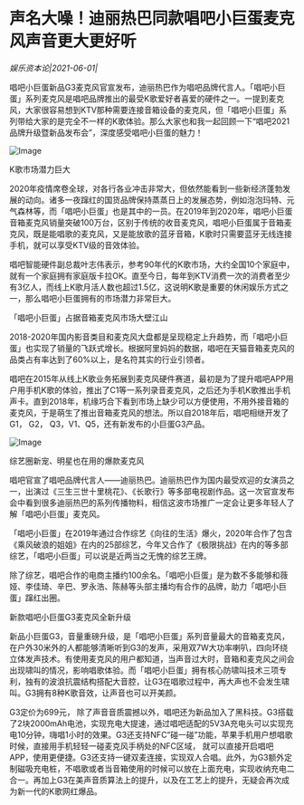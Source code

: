 # 声名大噪！迪丽热巴同款唱吧小巨蛋麦克风声音更大更好听

*娱乐资本论|2021-06-01|*

唱吧小巨蛋新品G3麦克风官宣发布，迪丽热巴作为唱吧品牌代言人。「唱吧小巨蛋」系列麦克风是唱吧品牌推出的最受K歌爱好者喜爱的硬件之一。一提到麦克风，大家很容易想到KTV那种需要连接音箱设备的麦克风，但「唱吧小巨蛋」系列带给大家的是完全不一样的K歌体验。那么大家也和我一起回顾一下“唱吧2021品牌升级暨新品发布会”，深度感受唱吧小巨蛋的魅力！

![Image](http://static.ylzbl.com/uploads/ueditor/php/upload/image/20210601/1622517514148678.png)

K歌市场潜力巨大

2020年疫情席卷全球，对各行各业冲击非常大，但依然能看到一些新经济蓬勃发展的动向。诸多一夜蹿红的国货品牌保持蒸蒸日上的发展态势，例如泡泡玛特、元气森林等，而「唱吧小巨蛋」也是其中的一员。在2019年到2020年，唱吧小巨蛋音箱麦克风销量突破100万台，区别于传统的收音麦克风，唱吧小巨蛋属于音箱麦克风，既是能唱歌的麦克风，又是能放歌的蓝牙音箱，K歌时只需要蓝牙无线连接手机，就可以享受KTV级的音效体验。

唱吧智能硬件副总裁叶志伟表示，参考90年代的K歌市场，大约全国10个家庭中，就有一个家庭拥有家庭版卡拉OK。直至今日，每年到KTV消费一次的消费者至少有3亿人，而线上K歌月活人数也超过1.5亿，这说明K歌是重要的休闲娱乐方式之一，那么唱吧小巨蛋拥有的市场潜力非常巨大。

「唱吧小巨蛋」占据音箱麦克风市场大壁江山

2018-2020年国内影音类目和麦克风大盘都是呈现稳定上升趋势，而「唱吧小巨蛋」也实现了销量的飞跃式增长。根据阿里妈妈的数据，唱吧在天猫音箱麦克风的品类占有率达到了60%以上，是名符其实的行业引领者。

唱吧在2015年从线上K歌业务拓展到麦克风硬件赛道，最初是为了提升唱吧APP用户用手机K歌的体验，推出了C1等一系列录音麦克风，之后还为手机K歌推出手机声卡。直到2018年，机缘巧合下看到市场上缺少可以方便使用，不用外接音箱的麦克风，于是萌生了推出音箱麦克风的想法。所以自2018年后，唱吧相继开发了G1， G2， Q3，V1、Q5，还有新发布的小巨蛋G3产品。

![Image](http://static.ylzbl.com/uploads/ueditor/php/upload/image/20210601/1622517512220772.png)

综艺圈新宠、明星也在用的爆款麦克风

唱吧官宣了唱吧品牌代言人——迪丽热巴。迪丽热巴作为国内最受欢迎的女演员之一，出演过《三生三世十里桃花》、《长歌行》等多部电视剧作品。这一次官宣发布会中看到很多迪丽热巴的系列传播物料，相信这波市场推广一定会让更多年轻人了解「唱吧小巨蛋」麦克风。

「唱吧小巨蛋」在2019年通过合作综艺《向往的生活》爆火，2020年合作了包含《乘风破浪的姐姐》在内的25部综艺，今年又合作了《极限挑战》在内的等多部综艺，「唱吧小巨蛋」可以说是近两当之无愧的综艺王牌。

除了综艺，唱吧合作的电商主播约100余名。「唱吧小巨蛋」是为数不多能够和薇娅、李佳琦、辛巴、罗永浩、陈赫等头部主播均有合作的品牌，助力「唱吧小巨蛋」蹿红出圈。

新款唱吧小巨蛋G3麦克风全新升级

新品小巨蛋G3，音量重磅升级，是「唱吧小巨蛋」系列音量最大的音箱麦克风，在户外30米外的人都能够清晰听到G3的发声，采用双7W大功率喇叭，四向环绕立体发声技术。有使用麦克风的用户都知道，当声音过大时，音箱和麦克风之间会出现啸叫的情况，影响唱歌体验。而「唱吧小巨蛋」拥有核心防啸叫技术三项专利，独有的波浪抗震结构搭配大音腔，让G3在唱歌过程中，再大声也不会发生啸叫。G3拥有8种K歌音效，让声音也可以开美颜。

G3定价为699元， 除了声音音质震撼以外，唱吧还为新品加入了黑科技。G3搭载了2块2000mAh电池，实现充电大提速，通过唱吧适配的5V3A充电头可以实现充电10分钟，嗨唱1小时的效果。G3还支持NFC“碰一碰”功能，苹果手机用户想唱歌时候，直接用手机轻轻一碰麦克风手柄处的NFC区域， 就可以直接开启唱吧APP，使用更便捷。G3还支持一键双麦连接，实现双人合唱。此外，为G3额外定制磁吸充电桩，不唱歌或者当音箱使用的时候可以放在上面充电，实现收纳充电二合一。再加上G3在美声音质算法上的提升，以及在工艺上的提升，无疑会再次成为新一代的K歌网红爆品。

